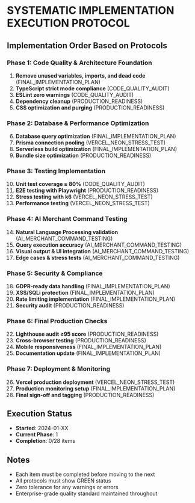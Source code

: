 # SYSTEMATIC IMPLEMENTATION EXECUTION PROTOCOL

## Implementation Order Based on Protocols

### Phase 1: Code Quality & Architecture Foundation
1. **Remove unused variables, imports, and dead code** (FINAL_IMPLEMENTATION_PLAN)
2. **TypeScript strict mode compliance** (CODE_QUALITY_AUDIT)
3. **ESLint zero warnings** (CODE_QUALITY_AUDIT)
4. **Dependency cleanup** (PRODUCTION_READINESS)
5. **CSS optimization and purging** (PRODUCTION_READINESS)

### Phase 2: Database & Performance Optimization
6. **Database query optimization** (FINAL_IMPLEMENTATION_PLAN)
7. **Prisma connection pooling** (VERCEL_NEON_STRESS_TEST)
8. **Serverless build optimization** (FINAL_IMPLEMENTATION_PLAN)
9. **Bundle size optimization** (PRODUCTION_READINESS)

### Phase 3: Testing Implementation
10. **Unit test coverage ≥ 80%** (CODE_QUALITY_AUDIT)
11. **E2E testing with Playwright** (PRODUCTION_READINESS)
12. **Stress testing with k6** (VERCEL_NEON_STRESS_TEST)
13. **Performance testing** (VERCEL_NEON_STRESS_TEST)

### Phase 4: AI Merchant Command Testing
14. **Natural Language Processing validation** (AI_MERCHANT_COMMAND_TESTING)
15. **Query execution accuracy** (AI_MERCHANT_COMMAND_TESTING)
16. **Visual output & UI integration** (AI_MERCHANT_COMMAND_TESTING)
17. **Edge cases & stress tests** (AI_MERCHANT_COMMAND_TESTING)

### Phase 5: Security & Compliance
18. **GDPR-ready data handling** (FINAL_IMPLEMENTATION_PLAN)
19. **XSS/SQLi protection** (FINAL_IMPLEMENTATION_PLAN)
20. **Rate limiting implementation** (FINAL_IMPLEMENTATION_PLAN)
21. **Security audit** (PRODUCTION_READINESS)

### Phase 6: Final Production Checks
22. **Lighthouse audit ≥95 score** (PRODUCTION_READINESS)
23. **Cross-browser testing** (PRODUCTION_READINESS)
24. **Mobile responsiveness** (FINAL_IMPLEMENTATION_PLAN)
25. **Documentation update** (FINAL_IMPLEMENTATION_PLAN)

### Phase 7: Deployment & Monitoring
26. **Vercel production deployment** (VERCEL_NEON_STRESS_TEST)
27. **Production monitoring setup** (FINAL_IMPLEMENTATION_PLAN)
28. **Final sign-off and tagging** (PRODUCTION_READINESS)

## Execution Status
- **Started**: 2024-01-XX
- **Current Phase**: 1
- **Completion**: 0/28 items

## Notes
- Each item must be completed before moving to the next
- All protocols must show GREEN status
- Zero tolerance for any warnings or errors
- Enterprise-grade quality standard maintained throughout